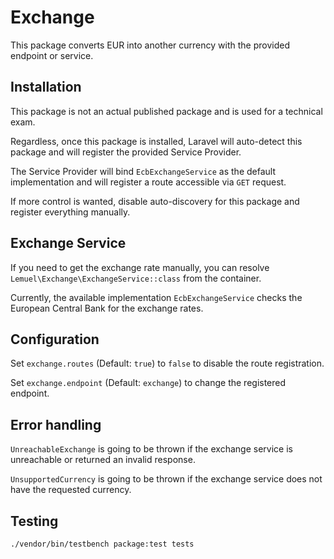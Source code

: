 # Exchange

This package converts EUR into another currency with the provided endpoint or service.

## Installation

This package is not an actual published package and is used for a technical exam.

Regardless, once this package is installed, Laravel will auto-detect this package and will register the provided Service Provider.

The Service Provider will bind `EcbExchangeService` as the default implementation and will register a route accessible via `GET` request.

If more control is wanted, disable auto-discovery for this package and register everything manually.

## Exchange Service

If you need to get the exchange rate manually, you can resolve `Lemuel\Exchange\ExchangeService::class` from the container.

Currently, the available implementation `EcbExchangeService` checks the European Central Bank for the exchange rates.

## Configuration

Set `exchange.routes` (Default: `true`) to `false` to disable the route registration.

Set `exchange.endpoint` (Default: `exchange`) to change the registered endpoint.

## Error handling

`UnreachableExchange` is going to be thrown if the exchange service is unreachable or returned an invalid response.

`UnsupportedCurrency` is going to be thrown if the exchange service does not have the requested currency.

## Testing

```bash
./vendor/bin/testbench package:test tests
```
